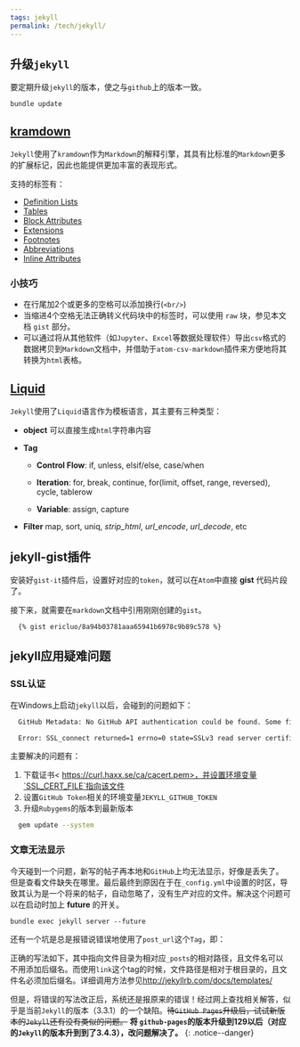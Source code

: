 ```yaml
---
tags: jekyll
permalink: /tech/jekyll/
---
```


## 升级`jekyll`

要定期升级`jekyll`的版本，使之与`github`上的版本一致。

    bundle update

## [kramdown](https://kramdown.gettalong.org/quickref.html)

`Jekyll`使用了`kramdown`作为`Markdown`的解释引擎，其具有比标准的`Markdown`更多的扩展标记，因此也能提供更加丰富的表现形式。

支持的标签有：

- [Definition Lists](https://kramdown.gettalong.org/syntax.html#definition-lists)
- [Tables](https://kramdown.gettalong.org/syntax.html#tables)
- [Block Attributes](https://kramdown.gettalong.org/syntax.html#block-ials)
- [Extensions](https://kramdown.gettalong.org/syntax.html#extensions)
- [Footnotes](https://kramdown.gettalong.org/syntax.html#footnotes)
- [Abbreviations](https://kramdown.gettalong.org/syntax.html#abbreviations)
- [Inline Attributes](https://kramdown.gettalong.org/syntax.html#span-ials)

### 小技巧

- 在行尾加2个或更多的空格可以添加换行(`<br/>`)
- 当缩进4个空格无法正确转义代码块中的标签时，可以使用 `raw` 块，参见本文档 `gist` 部分。
- 可以通过将从其他软件（如`Jupyter`、`Excel`等数据处理软件）导出`csv`格式的数据拷贝到`Markdown`文档中，并借助于`atom-csv-markdown`插件来方便地将其转换为`html`表格。

## [Liquid](https://shopify.github.io/liquid/)

`Jekyll`使用了`Liquid`语言作为模板语言，其主要有三种类型：

- **object** 可以直接生成`html`字符串内容

- **Tag**

  - **Control Flow**: if, unless, elsif/else, case/when

  - **Iteration**: for, break, continue, for(limit, offset, range, reversed), cycle, tablerow

  - **Variable**: assign, capture

- **Filter** map, sort, uniq, *strip_html*, *url_encode*, *url_decode*, etc


## jekyll-gist插件

安装好`gist-it`插件后，设置好对应的`token`，就可以在`Atom`中直接 **gist** 代码片段了。

接下来，就需要在`markdown`文档中引用刚刚创建的`gist`。

```liquid
  {% gist ericluo/8a94b03781aaa65941b6978c9b89c578 %}
```

## jekyll应用疑难问题

### SSL认证

在Windows上启动`jekyll`以后，会碰到的问题如下：

```bash
  GitHub Metadata: No GitHub API authentication could be found. Some fields may be missing or have incorrect data.
```

```bash
  Error: SSL_connect returned=1 errno=0 state=SSLv3 read server certificate B: certificate verify failed
```

主要解决的问题有：

1. 下载证书< https://curl.haxx.se/ca/cacert.pem>，并设置环境变量`SSL_CERT_FILE`指向该文件
2. 设置`GitHub Token`相关的环境变量`JEKYLL_GITHUB_TOKEN`
3. 升级`Rubygems`的版本到最新版本

```bash
  gem update --system
```

### 文章无法显示

今天碰到一个问题，新写的帖子再本地和`GitHub`上均无法显示，好像是丢失了。但是查看文件缺失在哪里。最后最终到原因在于在`_config.yml`中设置的时区，导致其认为是一个将来的帖子，自动忽略了，没有生产对应的文件。解决这个问题可以在启动时加上 **future** 的开关。

    bundle exec jekyll server --future

还有一个坑是总是报错说错误地使用了`post_url`这个`Tag`，即：

正确的写法如下，其中指向文件目录为相对应`_posts`的相对路径，且文件名可以不用添加后缀名。而使用`link`这个tag的时候，文件路径是相对于根目录的，且文件名必须加后缀名。详细调用方法参见<http://jekyllrb.com/docs/templates/>

但是，将错误的写法改正后，系统还是报原来的错误！经过网上查找相关解答，似乎是当前`Jekyll`的版本（3.3.1）的一个缺陷。~~待`GitHub Pages`升级后，试试新版本的`Jekyll`还有没有类似的问题。~~ **将 `github-pages`的版本升级到129以后（对应的`Jekyll`的版本升到到了3.4.3），改问题解决了。**
{: .notice--danger}
